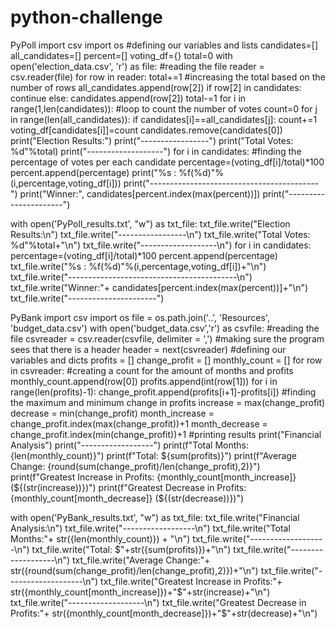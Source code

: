 # python-challenge
PyPoll
import csv
import os
#defining our variables and lists
candidates=[]
all_candidates=[]
percent=[]
voting_df={}
total=0
with open('election_data.csv', 'r') as file:
    #reading the file
    reader = csv.reader(file)
    for row in reader:
        total+=1 #increasing the total based on the number of rows
        all_candidates.append(row[2])
        if row[2] in candidates:
            continue
        else:
            candidates.append(row[2])
    total-=1
for i in range(1,len(candidates)): #loop to count the number of votes
    count=0
    for j in range(len(all_candidates)):
        if candidates[i]==all_candidates[j]:
            count+=1
    voting_df[candidates[i]]=count
candidates.remove(candidates[0])
print("Election Results:")
print("-----------------")
print("Total Votes: %d"%total)
print("-------------------")
for i in candidates:
    #finding the percentage of votes per each candidate
    percentage=(voting_df[i]/total)*100
    percent.append(percentage)
    print("%s : %f(%d)"%(i,percentage,voting_df[i]))
print("------------------------------------------")
print("Winner:", candidates[percent.index(max(percent))])
print("----------------------")


with open('PyPoll_results.txt', "w") as txt_file:
    txt_file.write("Election Results:\n")
    txt_file.write("-----------------\n")
    txt_file.write("Total Votes: %d"%total+"\n")
    txt_file.write("-------------------\n")
    for i in candidates:
        percentage=(voting_df[i]/total)*100
        percent.append(percentage)
        txt_file.write("%s : %f(%d)"%(i,percentage,voting_df[i])+"\n")
    txt_file.write("------------------------------------------\n")
    txt_file.write("Winner:"+ candidates[percent.index(max(percent))]+"\n")
    txt_file.write("----------------------")


PyBank
import csv
import os
file = os.path.join('..', 'Resources', 'budget_data.csv')
with open('budget_data.csv','r') as csvfile:
    #reading the file
    csvreader = csv.reader(csvfile, delimiter = ',')
    #making sure the program sees that there is a header
    header = next(csvreader)
    #defining our variables and dicts
    profits = []
    change_profit = []
    monthly_count = []
    for row in csvreader:
        #creating a count for the amount of months and profits
        monthly_count.append(row[0])
        profits.append(int(row[1]))
    for i in range(len(profits)-1):
        change_profit.append(profits[i+1]-profits[i])
#finding the maximum and minimum change in profits
increase = max(change_profit)
decrease = min(change_profit)
month_increase = change_profit.index(max(change_profit))+1
month_decrease = change_profit.index(min(change_profit))+1
#printing results
print("Financial Analysis")
print("------------------")
print(f"Total Months: {len(monthly_count)}")
print(f"Total: ${sum(profits)}")
print(f"Average Change: {round(sum(change_profit)/len(change_profit),2)}")
print(f"Greatest Increase in Profits: {monthly_count[month_increase]} (${(str(increase))})")
print(f"Greatest Decrease in Profits: {monthly_count[month_decrease]} (${(str(decrease))})")

with open('PyBank_results.txt', "w") as txt_file:
    txt_file.write("Financial Analysis:\n")
    txt_file.write("------------------\n")
    txt_file.write("Total Months:"+ str({len(monthly_count)}) + "\n")
    txt_file.write("-------------------\n")
    txt_file.write("Total: $"+str({sum(profits)})+"\n")
    txt_file.write("-------------------\n")
    txt_file.write("Average Change:"+ str({round(sum(change_profit)/len(change_profit),2)})+"\n")
    txt_file.write("-------------------\n")
    txt_file.write("Greatest Increase in Profits:"+ str({monthly_count[month_increase]})+"$"+str(increase)+"\n")
    txt_file.write("-------------------\n")
    txt_file.write("Greatest Decrease in Profits:"+ str({monthly_count[month_decrease]})+"$"+str(decrease)+"\n")
